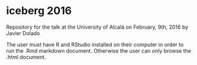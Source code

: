 # iceberg 2016
Repository for the talk at the University of Alcalá on February, 9th, 2016 by Javier Dolado

The user must have R and RStudio installed on their computer in order to run the .Rmd markdown document. Otherwise the user can only browse the .html document.

## 
